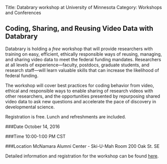 Title: Databrary workshop at University of Minnesota
Category: Workshops and Conferences

## Coding, Sharing, and Reusing Video Data with Databrary

Databrary is holding a *free* workshop that will provide researchers with training on easy, efficient, ethically responsible ways of reusing, managing, and sharing video data to meet the federal funding mandates. Researchers at all levels of experience—faculty, postdocs, graduate students, and research staff—will learn valuable skills that can increase the likelihood of federal funding.

The workshop will cover best practices for coding behavior from video, ethical and responsible ways to enable sharing of research videos with other researchers, and the opportunities presented by repurposing shared video data to ask new questions and accelerate the pace of discovery in developmental science. 

Registration is free. Lunch and refreshments are included. 

###Date
October 14, 2016

###Time
10:00-1:00 PM CST

###Location
McNamara Alumni Center - Ski-U-Mah Room
200 Oak St. SE

Detailed information and registration for the workshop can be found [here](https://goo.gl/forms/81NxkXWAo6NXSsgz2).
